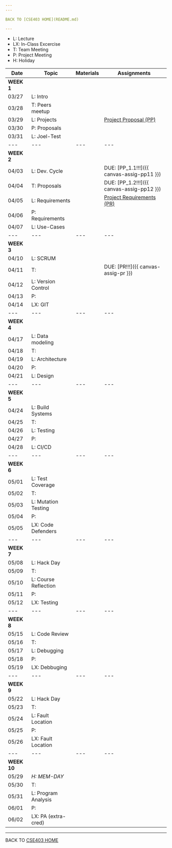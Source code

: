 ```yaml
---
---

BACK TO [CSE403 HOME](README.md)

---
```


  - L: Lecture
  - LX: In-Class Excercise
  - T: Team Meeting
  - P: Project Meeting
  - H: Holiday

|	Date	|	Topic	    	|	Materials	|	Assignments	|
|	---		| 	---		    	|	---			|	---			|
|**WEEK 1**												|
|	03/27	|	L: Intro		|		|		|
|	03/28	|	T: Peers meetup	|		|		|
|	03/29	|	L: Projects 	|		|	[Project Proposal (PP)](../../project/01_project_proposal.md)	|
|	03/30	|	P: Proposals	|		|		|
|	03/31	|	L: Joel-Test	|		|		|
|	---		| 	---		    	|	---			|	---			|
|**WEEK 2**												|
|	04/03	|	L: Dev. Cycle	|		|	DUE: [PP_1.1!!!]({{ canvas-assig-pp11 }})	|
|	04/04	|	T: Proposals	|		|	DUE: [PP_1.2!!!]({{ canvas-assig-pp12 }})	|
|	04/05	|	L: Requirements	|		|	[Project Requirements (PR)](../../project/02_project_requirements.md)	|
|	04/06	|	P: Requirements	|		|		|
|	04/07	|	L: Use-Cases	|		|		|
|	---		| 	---		    	|	---			|	---			|
|**WEEK 3**												|
|	04/10	|	L: SCRUM		|		|		|
|	04/11	|	T:		|		|	DUE: [PR!!!]({{ canvas-assig-pr }})	|
|	04/12	|	L: Version Control	|		|		|
|	04/13	|	P: 		|			|		|
|	04/14	|	LX: GIT			|		|		|
|	---		| 	---		    	|	---			|	---			|
|**WEEK 4**												|
|	04/17	|	L: Data modeling|		|		|
|	04/18	|	T:		|		|		|
|	04/19	|	L: Architecture	|		|		|
|	04/20	|	P: 		|		|		|
|	04/21	|	L: Design		|		|		|
|	---		| 	---		    	|	---			|	---			|
|**WEEK 5**												|
|	04/24	|	L: Build Systems	|		|		|
|	04/25	|	T: 		|		|		|
|	04/26	|	L: Testing	|		|		|
|	04/27	|	P: 		|		|		|
|	04/28	|	L: CI/CD	|		|		|
|	---		| 	---		    |	---			|	---			|
|**WEEK 6**												|
|	05/01	|	L: Test Coverage	|		|		|
|	05/02	|	T: 	|		|		|
|	05/03	|	L: Mutation Testing	|		|		|
|	05/04	|	P:	|		|		|
|	05/05	|	LX: Code Defenders	|		|		|
|	---		| 	---		    |	---			|	---			|
|**WEEK 7**												|
|	05/08	|	L: Hack Day	|		|		|
|	05/09	|	T:	|		|		|
|	05/10	|	L: Course Reflection	|		|		|
|	05/11	|	P:	|		|		|
|	05/12	|	LX: Testing	|		|		|
|	---		| 	---		    |	---			|	---			|
|**WEEK 8**												|
|	05/15	|	L: Code Review	|		|		|
|	05/16	|	T:	|		|		|
|	05/17	|	L: Debugging	|		|		|
|	05/18	|	P:	|		|		|
|	05/19	|	LX: Debbuging	|		|		|
|	---		| 	---		    |	---			|	---			|
|**WEEK 9**												|
|	05/22	|	L: Hack Day	|		|		|
|	05/23	|	T:	|		|		|
|	05/24	|	L: Fault Location	|		|		|
|	05/25	|	P:	|		|		|
|	05/26	|	LX: Fault Location	|		|		|
|	---		| 	---		    |	---			|	---			|
|**WEEK 10**											|
|	05/29	|	*H: MEM-DAY*	|		|		|
|	05/30	|	T:	|		|		|
|	05/31	|	L: Program Analysis	|		|		|
|	06/01	|	P:	|		|		|
|	06/02	|	LX: PA (extra-cred)	|		|		|

---

BACK TO [CSE403 HOME](README.md)